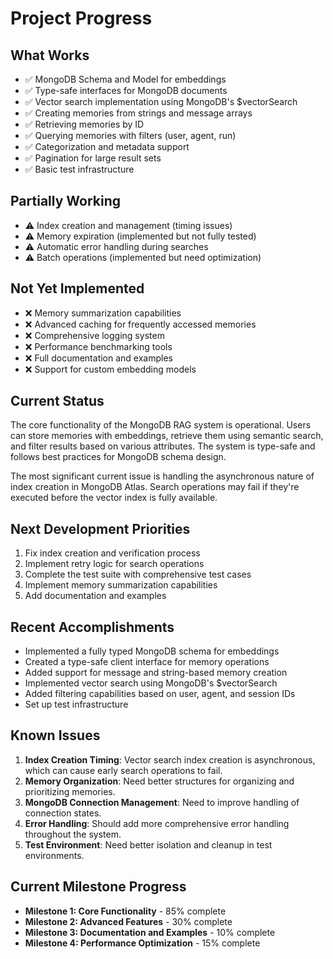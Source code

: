 # Project Progress

## What Works

- ✅ MongoDB Schema and Model for embeddings
- ✅ Type-safe interfaces for MongoDB documents
- ✅ Vector search implementation using MongoDB's $vectorSearch
- ✅ Creating memories from strings and message arrays
- ✅ Retrieving memories by ID
- ✅ Querying memories with filters (user, agent, run)
- ✅ Categorization and metadata support
- ✅ Pagination for large result sets
- ✅ Basic test infrastructure

## Partially Working

- ⚠️ Index creation and management (timing issues)
- ⚠️ Memory expiration (implemented but not fully tested)
- ⚠️ Automatic error handling during searches
- ⚠️ Batch operations (implemented but need optimization)

## Not Yet Implemented

- ❌ Memory summarization capabilities
- ❌ Advanced caching for frequently accessed memories
- ❌ Comprehensive logging system
- ❌ Performance benchmarking tools
- ❌ Full documentation and examples
- ❌ Support for custom embedding models

## Current Status

The core functionality of the MongoDB RAG system is operational. Users can store memories with embeddings, retrieve them using semantic search, and filter results based on various attributes. The system is type-safe and follows best practices for MongoDB schema design.

The most significant current issue is handling the asynchronous nature of index creation in MongoDB Atlas. Search operations may fail if they're executed before the vector index is fully available.

## Next Development Priorities

1. Fix index creation and verification process
2. Implement retry logic for search operations
3. Complete the test suite with comprehensive test cases
4. Implement memory summarization capabilities
5. Add documentation and examples

## Recent Accomplishments

- Implemented a fully typed MongoDB schema for embeddings
- Created a type-safe client interface for memory operations
- Added support for message and string-based memory creation
- Implemented vector search using MongoDB's $vectorSearch
- Added filtering capabilities based on user, agent, and session IDs
- Set up test infrastructure

## Known Issues

1. **Index Creation Timing**: Vector search index creation is asynchronous, which can cause early search operations to fail.
2. **Memory Organization**: Need better structures for organizing and prioritizing memories.
3. **MongoDB Connection Management**: Need to improve handling of connection states.
4. **Error Handling**: Should add more comprehensive error handling throughout the system.
5. **Test Environment**: Need better isolation and cleanup in test environments.

## Current Milestone Progress

- **Milestone 1: Core Functionality** - 85% complete
- **Milestone 2: Advanced Features** - 30% complete
- **Milestone 3: Documentation and Examples** - 10% complete
- **Milestone 4: Performance Optimization** - 15% complete
